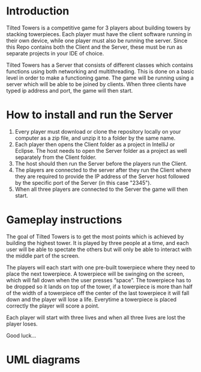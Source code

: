 # Introduction
Tilted Towers is a competitive game for 3 players about building towers by stacking towerpieces. Each player must have the client software running in their own device, while one player must also be running the server. Since this Repo contains both the Client and the Server, these must be run as separate projects in your IDE of choice.

Tilted Towers has a Server that consists of different classes which contains functions using both networking and multithreading. This is done on a basic level in order to make a functioning game. The game will be running using a server which will be able to be joined by clients. When three clients have typed ip address and port, the game will then start.

# How to install and run the Server
1. Every player must download or clone the repository locally on your computer as a zip file, and unzip it to a folder by the same name.
2. Each player then opens the Client folder as a project in IntelliJ or Eclipse. The host needs to open the Server folder as a project as well separately from the Client folder.
3. The host should then run the Server before the players run the Client.
4. The players are connected to the server after they run the Client where they are required to provide the IP address of the Server host followed by the specific port of the Server (in this case "2345").
5. When all three players are connected to the Server the game will then start.


# Gameplay instructions
The goal of Tilted Towers is to get the most points which is achieved by building the highest tower. It is played by three people at a time, and each user will be able to spectate the others but will only be able to interact with the middle part of the screen. 

The players will each start with one pre-built towerpiece where they need to place the next towerpiece. A towerpiece will be swinging on the screen, which will fall down when the user presses “space”. The towerpiece has to be dropped so it lands on top of the tower, if a towerpiece is more than half of the width of a towerpiece off the center of the last towerpiece it will fall down and the player will lose a life. Everytime a towerpiece is placed correctly the player will score a point.

Each player will start with three lives and when all three lives are lost the player loses.

Good luck...  

# UML diagrams
